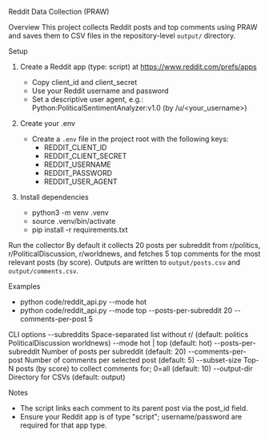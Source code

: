 Reddit Data Collection (PRAW)

Overview
This project collects Reddit posts and top comments using PRAW and saves them to CSV files in the repository-level `output/` directory.

Setup
1) Create a Reddit app (type: script) at https://www.reddit.com/prefs/apps
   - Copy client_id and client_secret
   - Use your Reddit username and password
   - Set a descriptive user agent, e.g.: Python:PoliticalSentimentAnalyzer:v1.0 (by /u/<your_username>)

2) Create your .env
   - Create a `.env` file in the project root with the following keys:
     - REDDIT_CLIENT_ID
     - REDDIT_CLIENT_SECRET
     - REDDIT_USERNAME
     - REDDIT_PASSWORD
     - REDDIT_USER_AGENT

3) Install dependencies
   - python3 -m venv .venv
   - source .venv/bin/activate
   - pip install -r requirements.txt

Run the collector
By default it collects 20 posts per subreddit from r/politics, r/PoliticalDiscussion, r/worldnews, and fetches 5 top comments for the most relevant posts (by score).
Outputs are written to `output/posts.csv` and `output/comments.csv`.

Examples
   - python code/reddit_api.py --mode hot
   - python code/reddit_api.py --mode top --posts-per-subreddit 20 --comments-per-post 5

CLI options
   --subreddits                Space-separated list without r/ (default: politics PoliticalDiscussion worldnews)
   --mode                      hot | top (default: hot)
   --posts-per-subreddit       Number of posts per subreddit (default: 20)
   --comments-per-post         Number of comments per selected post (default: 5)
   --subset-size               Top-N posts (by score) to collect comments for; 0=all (default: 10)
   --output-dir                Directory for CSVs (default: output)

Notes
   - The script links each comment to its parent post via the post_id field.
   - Ensure your Reddit app is of type "script"; username/password are required for that app type.
